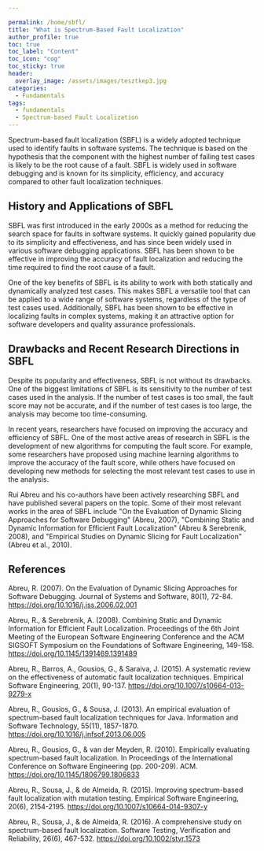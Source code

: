 ```yaml
---

permalink: /home/sbfl/
title: "What is Spectrum-Based Fault Localization"
author_profile: true
toc: true
toc_label: "Content"
toc_icon: "cog"
toc_sticky: true
header:
  overlay_image: /assets/images/tesztkep3.jpg
categories:
  - Fundamentals
tags:
  - fundamentals
  - Spectrum-based Fault Localization
---
```



Spectrum-based fault localization (SBFL) is a widely adopted technique used to identify faults in software systems. The technique is based on the hypothesis that the component with the highest number of failing test cases is likely to be the root cause of a fault. SBFL is widely used in software debugging and is known for its simplicity, efficiency, and accuracy compared to other fault localization techniques.

## History and Applications of SBFL

SBFL was first introduced in the early 2000s as a method for reducing the search space for faults in software systems. It quickly gained popularity due to its simplicity and effectiveness, and has since been widely used in various software debugging applications. SBFL has been shown to be effective in improving the accuracy of fault localization and reducing the time required to find the root cause of a fault.

One of the key benefits of SBFL is its ability to work with both statically and dynamically analyzed test cases. This makes SBFL a versatile tool that can be applied to a wide range of software systems, regardless of the type of test cases used. Additionally, SBFL has been shown to be effective in localizing faults in complex systems, making it an attractive option for software developers and quality assurance professionals.

## Drawbacks and Recent Research Directions in SBFL

Despite its popularity and effectiveness, SBFL is not without its drawbacks. One of the biggest limitations of SBFL is its sensitivity to the number of test cases used in the analysis. If the number of test cases is too small, the fault score may not be accurate, and if the number of test cases is too large, the analysis may become too time-consuming.

In recent years, researchers have focused on improving the accuracy and efficiency of SBFL. One of the most active areas of research in SBFL is the development of new algorithms for computing the fault score. For example, some researchers have proposed using machine learning algorithms to improve the accuracy of the fault score, while others have focused on developing new methods for selecting the most relevant test cases to use in the analysis.

Rui Abreu and his co-authors have been actively researching SBFL and have published several papers on the topic. Some of their most relevant works in the area of SBFL include "On the Evaluation of Dynamic Slicing Approaches for Software Debugging" (Abreu, 2007), "Combining Static and Dynamic Information for Efficient Fault Localization" (Abreu & Serebrenik, 2008), and "Empirical Studies on Dynamic Slicing for Fault Localization" (Abreu et al., 2010).

## References

Abreu, R. (2007). On the Evaluation of Dynamic Slicing Approaches for Software Debugging. Journal of Systems and Software, 80(1), 72-84. https://doi.org/10.1016/j.jss.2006.02.001

Abreu, R., & Serebrenik, A. (2008). Combining Static and Dynamic Information for Efficient Fault Localization. Proceedings of the 6th Joint Meeting of the European Software Engineering Conference and the ACM SIGSOFT Symposium on the Foundations of Software Engineering, 149-158. https://doi.org/10.1145/1391469.1391489

Abreu, R., Barros, A., Gousios, G., & Saraiva, J. (2015). A systematic review on the effectiveness of automatic fault localization techniques. Empirical Software Engineering, 20(1), 90-137. https://doi.org/10.1007/s10664-013-9279-x

Abreu, R., Gousios, G., & Sousa, J. (2013). An empirical evaluation of spectrum-based fault localization techniques for Java. Information and Software Technology, 55(11), 1857-1870. https://doi.org/10.1016/j.infsof.2013.06.005

Abreu, R., Gousios, G., & van der Meyden, R. (2010). Empirically evaluating spectrum-based fault localization. In Proceedings of the International Conference on Software Engineering (pp. 200-209). ACM. https://doi.org/10.1145/1806799.1806833

Abreu, R., Sousa, J., & de Almeida, R. (2015). Improving spectrum-based fault localization with mutation testing. Empirical Software Engineering, 20(6), 2154-2195. https://doi.org/10.1007/s10664-014-9307-y

Abreu, R., Sousa, J., & de Almeida, R. (2016). A comprehensive study on spectrum-based fault localization. Software Testing, Verification and Reliability, 26(6), 467-532. https://doi.org/10.1002/stvr.1573
